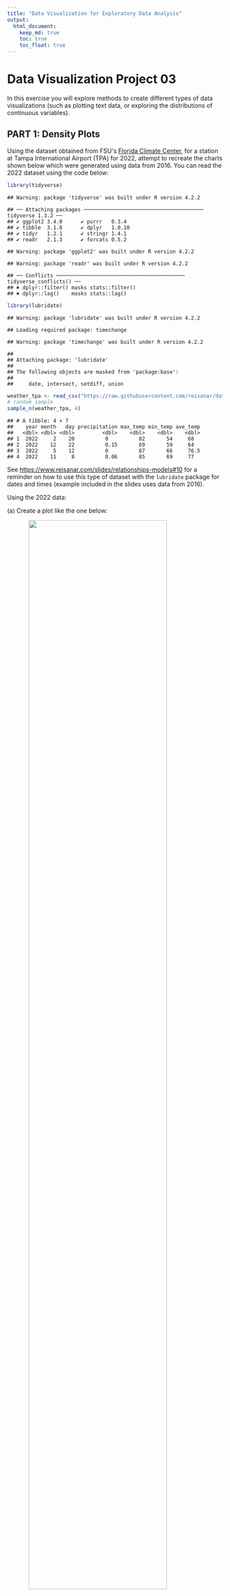 ```yaml
---
title: "Data Visualization for Exploratory Data Analysis"
output: 
  html_document:
    keep_md: true
    toc: true
    toc_float: true
---
```


# Data Visualization Project 03


In this exercise you will explore methods to create different types of data visualizations (such as plotting text data, or exploring the distributions of continuous variables).


## PART 1: Density Plots

Using the dataset obtained from FSU's [Florida Climate Center](https://climatecenter.fsu.edu/climate-data-access-tools/downloadable-data), for a station at Tampa International Airport (TPA) for 2022, attempt to recreate the charts shown below which were generated using data from 2016. You can read the 2022 dataset using the code below: 

```r
library(tidyverse)
```

```
## Warning: package 'tidyverse' was built under R version 4.2.2
```

```
## ── Attaching packages ─────────────────────────────────────── tidyverse 1.3.2 ──
## ✔ ggplot2 3.4.0      ✔ purrr   0.3.4 
## ✔ tibble  3.1.8      ✔ dplyr   1.0.10
## ✔ tidyr   1.2.1      ✔ stringr 1.4.1 
## ✔ readr   2.1.3      ✔ forcats 0.5.2
```

```
## Warning: package 'ggplot2' was built under R version 4.2.2
```

```
## Warning: package 'readr' was built under R version 4.2.2
```

```
## ── Conflicts ────────────────────────────────────────── tidyverse_conflicts() ──
## ✖ dplyr::filter() masks stats::filter()
## ✖ dplyr::lag()    masks stats::lag()
```

```r
library(lubridate)
```

```
## Warning: package 'lubridate' was built under R version 4.2.2
```

```
## Loading required package: timechange
```

```
## Warning: package 'timechange' was built under R version 4.2.2
```

```
## 
## Attaching package: 'lubridate'
## 
## The following objects are masked from 'package:base':
## 
##     date, intersect, setdiff, union
```


```r
weather_tpa <- read_csv("https://raw.githubusercontent.com/reisanar/datasets/master/tpa_weather_2022.csv")
# random sample 
sample_n(weather_tpa, 4)
```

```
## # A tibble: 4 × 7
##    year month   day precipitation max_temp min_temp ave_temp
##   <dbl> <dbl> <dbl>         <dbl>    <dbl>    <dbl>    <dbl>
## 1  2022     2    20          0          82       54     68  
## 2  2022    12    22          0.15       69       59     64  
## 3  2022     5    12          0          87       66     76.5
## 4  2022    11     8          0.06       85       69     77
```

See https://www.reisanar.com/slides/relationships-models#10 for a reminder on how to use this type of dataset with the `lubridate` package for dates and times (example included in the slides uses data from 2016).

Using the 2022 data: 

(a) Create a plot like the one below:

<img src="https://github.com/reisanar/figs/raw/master/tpa_max_temps_facet.png" width="80%" style="display: block; margin: auto;" />

Hint: the option `binwidth = 3` was used with the `geom_histogram()` function.


```r
plot_1_data <- weather_tpa %>%
  mutate(
    date = ymd(paste(year, month, day)),
    monthName = month(date, label=TRUE, abbr=FALSE)
  ) %>%
  select(monthName, day, max_temp, ave_temp, precipitation, date)
```

```r
problem_1a <- ggplot(data = plot_1_data) +
  scale_y_continuous(breaks=seq(0, 20, 5))+
  scale_x_continuous(breaks=seq(60, 90, 10)) +
  geom_histogram(mapping=aes(x=max_temp, fill=monthName), binwidth=3) + 
  labs(x = "Maximum temperatures", y = "Number of days") +
  theme_bw() +
  facet_wrap(vars(monthName)) +
  guides(fill="none")

problem_1a
```

![](nunez_project_03_files/figure-html/unnamed-chunk-5-1.png)<!-- -->

```r
ggsave("../figures/project_3/problem_1a.png", problem_1a, width=6, height=4)
```




(b) Create a plot like the one below:

<img src="https://github.com/reisanar/figs/raw/master/tpa_max_temps_density.png" width="80%" style="display: block; margin: auto;" />

Hint: check the `kernel` parameter of the `geom_density()` function, and use `bw = 0.5`.


```r
problem_1b <- ggplot(data = plot_1_data) + 
  geom_density(mapping=aes(x = max_temp, y=..density..), bw=0.5, kernel="epanechnikov", fill="grey", linewidth = 1, na.rm=T) +
  scale_x_continuous(limits=c(55, 98), breaks=seq(60, 90, 10)) + 
  labs(x = "Maximum temperature") + 
  theme_minimal()

problem_1b
```

```
## Warning: The dot-dot notation (`..density..`) was deprecated in ggplot2 3.4.0.
## ℹ Please use `after_stat(density)` instead.
```

![](nunez_project_03_files/figure-html/unnamed-chunk-8-1.png)<!-- -->

```r
ggsave("../figures/project_3/problem_1b.png", problem_1b, width=6, height=4)
```



(c) Create a plot like the one below:

<img src="https://github.com/reisanar/figs/raw/master/tpa_max_temps_density_facet.png" width="80%" style="display: block; margin: auto;" />


Hint: default options for `geom_density()` were used. 


```r
problem_1c <- ggplot(data = plot_1_data) +
  scale_x_continuous(breaks=seq(60, 90, 10)) +
  geom_density(mapping=aes(x=max_temp, fill=monthName), na.rm=T) + 
  labs(x = "Maximum temperatures", y = "Number of days") +
  theme_bw() +
  facet_wrap(vars(monthName)) +
  guides(fill="none")

problem_1c
```

![](nunez_project_03_files/figure-html/unnamed-chunk-11-1.png)<!-- -->

```r
ggsave("../figures/project_3/problem_1c.png", problem_1c, width=6, height=4)
```


(d) Generate a plot like the chart below:


<img src="https://github.com/reisanar/figs/raw/master/tpa_max_temps_ridges_plasma.png" width="80%" style="display: block; margin: auto;" />


Hint: use the`{ggridges}` package, and the `geom_density_ridges()` function paying close attention to the `quantile_lines` and `quantiles` parameters. The plot above uses the `plasma` option (color scale) for the _viridis_ palette.

```r
library(ggridges)
```

```
## Warning: package 'ggridges' was built under R version 4.2.3
```



```r
problem_1d <- ggplot(data = plot_1_data) + 
  geom_density_ridges_gradient(mapping=aes(x = max_temp, y = monthName, fill=..x..), na.rm=T, size=1, quantile_lines=T, quantiles=c(0.50)) + 
  scale_fill_viridis_c(option="C", name="") +
  labs(y = "", x = "Maximum temperature (in Farenheit degrees)") +
  scale_x_continuous(breaks=seq(50, 100, 10)) +
  theme_ridges()

problem_1d
```

```
## Picking joint bandwidth of 1.93
```

```
## Warning: Using the `size` aesthietic with geom_segment was deprecated in ggplot2 3.4.0.
## ℹ Please use the `linewidth` aesthetic instead.
```

![](nunez_project_03_files/figure-html/unnamed-chunk-15-1.png)<!-- -->

```r
ggsave("../figures/project_3/problem_1d.png", problem_1d, width=6, height=4)
```

```
## Picking joint bandwidth of 1.93
```






(e) Create a plot of your choice that uses the attribute for precipitation _(values of -99.9 for temperature or -99.99 for precipitation represent missing data)_.

```r
getSeason <- function(input.date){
  numeric.date <- 100*month(input.date)+day(input.date)
  cuts <- base::cut(numeric.date, breaks = c(0,319,0620,0921,1220,1231)) 
  levels(cuts) <- c("Winter","Spring","Summer","Fall","Winter")
  return(cuts)
}

precipitation_plot_data <- plot_1_data %>%
  filter(precipitation >= 0.1) %>% #we don't care about days almost no rain.
  mutate(
    season = getSeason(date)
  )
```


```r
#a neat library that helps to highlight different categories when using a facet 
library(gghighlight)
```

```
## Warning: package 'gghighlight' was built under R version 4.2.3
```



```r
problem_1e <- ggplot(data = precipitation_plot_data, mapping=aes(x = ave_temp, y=precipitation, color=season)) + 
  geom_point() + 
  gghighlight::gghighlight() +
  facet_wrap(vars(season), nrow=2) + 
  theme_minimal() +
  labs(x = "average temperature (in Farenheit degrees)", title="relationship between season, temperature, and precipitation")
```

```
## label_key: season
```

```
## Too many data points, skip labeling
```

```r
problem_1e
```

![](nunez_project_03_files/figure-html/unnamed-chunk-19-1.png)<!-- -->

```r
ggsave("../figures/project_3/problem_1e.png", problem_1e, width=6, height=4)
```




## PART 2 


### Option (A): Visualizing Text Data

Review the set of slides (and additional resources linked in it) for visualizing text data: https://www.reisanar.com/slides/text-viz#1

Choose any dataset with text data, and create at least one visualization with it. For example, you can create a frequency count of most used bigrams, a sentiment analysis of the text data, a network visualization of terms commonly used together, and/or a visualization of a topic modeling approach to the problem of identifying words/documents associated to different topics in the text data you decide to use. 

Make sure to include a copy of the dataset in the `data/` folder, and reference your sources if different from the ones listed below:

- [Billboard Top 100 Lyrics](https://github.com/reisanar/datasets/blob/master/BB_top100_2015.csv)

- [RateMyProfessors comments](https://github.com/reisanar/datasets/blob/master/rmp_wit_comments.csv)

- [FL Poly News Articles](https://github.com/reisanar/datasets/blob/master/flpoly_news_SP23.csv)


(to get the "raw" data from any of the links listed above, simply click on the `raw` button of the GitHub page and copy the URL to be able to read it in your computer using the `read_csv()` function)

```r
library(tidytext) #used to break the text into tokens or single strings
```

```
## Warning: package 'tidytext' was built under R version 4.2.3
```

```r
library(stopwords) #used to remove words that may be less significant or less helpful in certain analyses. 
```

```
## Warning: package 'stopwords' was built under R version 4.2.3
```


```r
raw_text_data <- read_csv("https://raw.githubusercontent.com/reisanar/datasets/master/rmp_wit_comments.csv")
```

```
## Rows: 18 Columns: 2
## ── Column specification ────────────────────────────────────────────────────────
## Delimiter: ","
## chr (2): course, comments
## 
## ℹ Use `spec()` to retrieve the full column specification for this data.
## ℹ Specify the column types or set `show_col_types = FALSE` to quiet this message.
```

```r
#tokens with stopwords
tidy_text <- raw_text_data %>% 
  mutate(
    comments = str_to_lower(comments)
  ) %>%
  unnest_tokens(word, comments)

#tokens without stopwords
clean_text <- tidy_text %>%
  anti_join(get_stopwords())
```

```
## Joining, by = "word"
```

```r
#we don't need our analysis to be very granular, so the 'bing' lexicon of either positive or negative will work for us. 
bingLexicon <- get_sentiments("bing")
```


```r
bingLexicon
```

```
## # A tibble: 6,786 × 2
##    word        sentiment
##    <chr>       <chr>    
##  1 2-faces     negative 
##  2 abnormal    negative 
##  3 abolish     negative 
##  4 abominable  negative 
##  5 abominably  negative 
##  6 abominate   negative 
##  7 abomination negative 
##  8 abort       negative 
##  9 aborted     negative 
## 10 aborts      negative 
## # … with 6,776 more rows
```


```r
#return only the words that are in the bingLexicon and count the number of times that they happen. Associate each word with their sentiment. 
bing_hits <- tidy_text %>%
  inner_join(bingLexicon, by="word") %>%
  group_by(word, sentiment) %>%
  summarize(n = n()) %>% 
  arrange(desc(n)) %>%
  mutate(n = ifelse(sentiment == "positive", n, -n))
```

```
## `summarise()` has grouped output by 'word'. You can override using the
## `.groups` argument.
```

```r
bing_hits
```

```
## # A tibble: 50 × 3
## # Groups:   word [50]
##    word       sentiment     n
##    <chr>      <chr>     <int>
##  1 great      positive     18
##  2 easy       positive      6
##  3 good       positive      6
##  4 helpful    positive      5
##  5 clear      positive      4
##  6 difficult  negative     -4
##  7 well       positive      4
##  8 hard       negative     -3
##  9 responsive positive      3
## 10 awesome    positive      2
## # … with 40 more rows
```

```r
#we want the top five and bottom five words. 

diverging_plot_data <- rbind( #bind the rows of these two tibbles
  bing_hits %>% arrange(desc(n)) %>% head(5),
  bing_hits %>% arrange(n) %>% head(5)
) %>% arrange(desc(n))
diverging_plot_data
```

```
## # A tibble: 10 × 3
## # Groups:   word [10]
##    word      sentiment     n
##    <chr>     <chr>     <int>
##  1 great     positive     18
##  2 easy      positive      6
##  3 good      positive      6
##  4 helpful   positive      5
##  5 clear     positive      4
##  6 anxious   negative     -1
##  7 boring    negative     -1
##  8 funny     negative     -2
##  9 hard      negative     -3
## 10 difficult negative     -4
```



```r
#a divergent plot to show diverging data
problem_2a <- ggplot(data = diverging_plot_data, mapping=aes(x=fct_reorder(word, n), y=n, fill=sentiment)) +
  geom_col() + 
  coord_flip() +
  scale_fill_discrete(breaks=c("positive", "negative")) + 
  labs(y = "word frequency", x="", title="Most impactful words", subtitle="Sentiments of the top 5 most negative and positive words.", fill=NULL) + #for some reason, I couldn't make the legend title blank in the 'theme()' layer, so I just did it here with 'fill=NULL'
  theme_minimal()

problem_2a
```

![](nunez_project_03_files/figure-html/unnamed-chunk-28-1.png)<!-- -->

```r
ggsave("../figures/project_3/problem_2a.png", problem_2a, width=6, height=4)
```



The significant skew towards a positive sentiment indicates that students generally like the classes offered by the professor, and that the professor or his classes can be "great" or "helpful." The 'great' token is a notable outlier with a very high frequency as a word with a positive sentiment. The visualization also shows that the professor or classes can also be "difficult" or "hard," contrasting what was said about a class or professor being easy, but the 'easy' category has a higher frequency than either of the negative ones. 


I notice that the classes can be segmented into those that have four digits for the ID and those that have 3. This might indicate a lower level of classes or a different university. Originally, I was going to do a sentiment analysis on the different groups, but then I realized that the data isn't sequential and not much value would be gained by splitting the text into chunks and doing something like that. Instead, I'd like to see how word importance might change between the groups. 


```r
course_sentiments <- clean_text %>% 
  mutate(
    fourDigitCourse = str_detect(course, ".*\\d{4}") #checks whether a course has four digits 
    #.* is a wildcard that works until (loops because of '*') there is a potential pattern of 4 numbers. 
  )
```


```r
grouped_word_counts <- course_sentiments %>% 
  count(fourDigitCourse, word, sort=TRUE) %>%
  ungroup()

tf_idf_groups <- grouped_word_counts %>%
  bind_tf_idf(word, fourDigitCourse, n) %>% #obtain the tf, idf, and tf_idf values of the words according to the groups of 'fourDigitCourse' which is binary. 
  arrange(desc(tf_idf))

tf_idf_plot_data <- tf_idf_groups %>%
  group_by(fourDigitCourse) %>%
  arrange(n, .by_group=TRUE) %>%
  #top_n(5) %>%
  slice_max(tf_idf, n=5, with_ties=FALSE) %>% #some rows had the same tf_idf values, so this function gave me more than 5 observations at times because it allowed the ties to be included.
  ungroup() %>%
  mutate(word = fct_inorder(word))
```



```r
problem_2b <- ggplot(tf_idf_plot_data, mapping=aes(x=tf_idf, y=fct_reorder(word, tf_idf))) +
  geom_col() + 
  guides(fill=FALSE) + 
  facet_wrap(vars(fourDigitCourse), scales=c("free"), labeller=as_labeller(c(
    `FALSE` = "Other amount of digits",
    `TRUE` = "Four digits"
  ))) + 
  labs(y = "", x="Importance (tf-idf)", title="Word importance between types of classes") + 
  theme_minimal()
```

```
## Warning: The `<scale>` argument of `guides()` cannot be `FALSE`. Use "none" instead as
## of ggplot2 3.3.4.
```

```r
problem_2b
```

![](nunez_project_03_files/figure-html/unnamed-chunk-32-1.png)<!-- -->

```r
ggsave("../figures/project_3/problem_2b.png", problem_2b, width=6, height=4)
```

There doesn't seem to be a significant difference between the importance of words. This sort of technique is probably better reserved for larger data sets, but I thought that it was worth investigating. The odd pattern with the least important values shown for both graphs being very similar might be caused by the small amount of text. 

Additional information describing the 'tf-idf' value can be found [here].(https://cran.r-project.org/web/packages/tidytext/vignettes/tf_idf.html)



